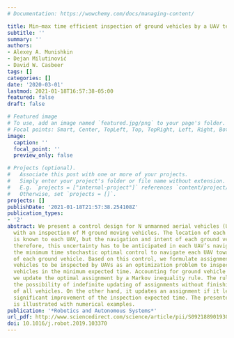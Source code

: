 ```yaml
---
# Documentation: https://wowchemy.com/docs/managing-content/

title: Min–max time efficient inspection of ground vehicles by a UAV team
subtitle: ''
summary: ''
authors:
- Alexey A. Munishkin
- Dejan Milutinović
- David W. Casbeer
tags: []
categories: []
date: '2020-03-01'
lastmod: 2021-01-18T16:57:38-05:00
featured: false
draft: false

# Featured image
# To use, add an image named `featured.jpg/png` to your page's folder.
# Focal points: Smart, Center, TopLeft, Top, TopRight, Left, Right, BottomLeft, Bottom, BottomRight.
image:
  caption: ''
  focal_point: ''
  preview_only: false

# Projects (optional).
#   Associate this post with one or more of your projects.
#   Simply enter your project's folder or file name without extension.
#   E.g. `projects = ["internal-project"]` references `content/project/deep-learning/index.md`.
#   Otherwise, set `projects = []`.
projects: []
publishDate: '2021-01-18T21:57:38.254108Z'
publication_types:
- '2'
abstract: We present a control design for N unmanned aerial vehicles (UAVs) tasked
  with an inspection of M ground moving vehicles. The location of each ground vehicle
  is known to each UAV, but the navigation and intent of each ground vehicle are unknown,
  therefore, this uncertainty has to be anticipated in each UAV’s navigation. We use
  the minimum time stochastic optimal control to navigate each UAV towards the inspection
  of each ground vehicle. Based on this control, we formulate assignments of ground
  vehicles to be inspected by UAVs as an optimization problem to inspect all ground
  vehicles in the minimum expected time. Accounting for ground vehicle uncertain trajectories,
  we update the optimal assignment by a Markov inequality rule. The rule prevents
  the possibility of indefinite updating of assignments without finishing the inspection
  of all vehicles. On the other hand, it updates an assignment if it leads to a statistically
  significant improvement of the inspection expected time. The presented approach
  is illustrated with numerical examples.
publication: '*Robotics and Autonomous Systems*'
url_pdf: http://www.sciencedirect.com/science/article/pii/S0921889019301952
doi: 10.1016/j.robot.2019.103370
---
```

